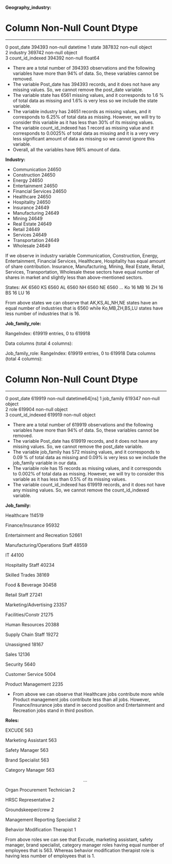 ﻿**Geography\_industry:**

#   Column            Non-Null Count   Dtype         
---  ------            --------------   -----         
 0   post_date         394393 non-null  datetime 
 1   state             387832 non-null  object        
 2   industry          369742 non-null  object       
 3   count_id_indexed  394392 non-null  float64 


- There are a total number of 394393 observations and the following variables have more than 94% of data. So, these variables cannot be removed.
- The variable Post\_date has 394393 records, and it does not have any missing values. So, we cannot remove the post\_date variable.
- The variable state has 6561 missing values, and it corresponds to 1.6 % of total data as missing and 1.6% is very less so we include the state variable.
- The variable industry has 24651 records as missing values, and it corresponds to 6.25% of total data as missing. However, we will try to consider this variable as it has less than 30% of its missing values.
- The variable count\_id\_indexed has 1 record as missing value and it corresponds to 0.0025% of total data as missing and it is a very  very less significant amount of data as missing so we cannot ignore this variable.
- Overall, all the variables have 98% amount of data.

**Industry:**

- Communication         24650
- Construction          24650
- Energy                24650
- Entertainment         24650
- Financial Services    24650
- Healthcare            24650
- Hospitality           24650
- Insurance             24649
- Manufacturing         24649
- Mining                24649
- Real Estate           24649
- Retail                24649
- Services              24649
- Transportation        24649
- Wholesale             24649

If we observe in industry variable Communication, Construction, Energy, Entertainment, Financial Services, Healthcare, Hospitality has equal amount of share contribution. Insurance, Manufacturing, Mining, Real Estate, Retail, Services, Transportation, Wholesale these sectors have equal number of shares in market and slightly less than above-mentioned sectors.

States:
AK    6560
KS    6560
AL    6560
NH    6560
NE    6560
      ... 
Ko      16
MB      16
ZH      16
BS      16
LU      16


From above states we can observe that AK,KS,AL,NH,NE states have an equal number of industries that is 6560 while Ko,MB,ZH,BS,LU states have less number of industries that is 16.

**Job\_family\_role:**

RangeIndex: 619919 entries, 0 to 619918

Data columns (total 4 columns):

Job_family_role:
RangeIndex: 619919 entries, 0 to 619918
Data columns (total 4 columns):
 #   Column            Non-Null Count   Dtype         
---  ------            --------------   -----         
 0   post_date         619919 non-null  datetime64[ns]
 1   job_family        619347 non-null  object        
 2   role              619904 non-null  object        
 3   count_id_indexed  619919 non-null  object


- There are a total number of 619919 observations and the following variables have more than 94% of data. So, these variables cannot be removed.
- The variable Post\_date has 619919 records, and it does not have any missing values. So, we cannot remove the post\_date variable.
- The variable job\_family has 572 missing values, and it corresponds to 0.09 % of total data as missing and 0.09% is very less so we include the job\_family  variable in our data.
- The variable role has 15 records as missing values, and it corresponds to 0.002% of total data as missing. However, we will try to consider this variable as it has less than 0.5% of its missing values.
- The variable count\_id\_indexed has 619919 records, and it does not have any missing values. So, we cannot remove the count\_id\_indexed variable.

**Job\_family:**

Healthcare                        114519

Finance/Insurance                  95932

Entertainment and Recreation       52661

Manufacturing/Operations Staff     48559

IT                                 44100

Hospitality Staff                  40234

Skilled Trades                     38169

Food & Beverage                    30458

Retail Staff                       27241

Marketing/Advertising              23357

Facilities/Constr                  21275

Human Resources                    20388

Supply Chain Staff                 19272

Unassigned                         18167

Sales                              12136

Security                            5640

Customer Service                    5004

Product Management                  2235

- From above we can observe that Healthcare jobs contribute more while Product management jobs contribute less than all jobs. However, Finance/Insurance jobs stand in second position and Entertainment and Recreation jobs stand in third position.

**Roles:**

EXCUDE                             563

Marketing Assistant                563

Safety Manager                     563

Brand Specialist                   563

Category Manager                   563

`                                  `... 

Organ Procurement Technician         2

HRSC Representative                  2

Groundskeeper/crew                   2

Management Reporting Specialist      2

Behavior Modification Therapist      1


From above roles we can see that Excude, marketing assistant, safety manager, brand specialist, category manager roles having equal number of employees that is 563. Whereas behavior modification therapist role is having less number of employees that is 1.
